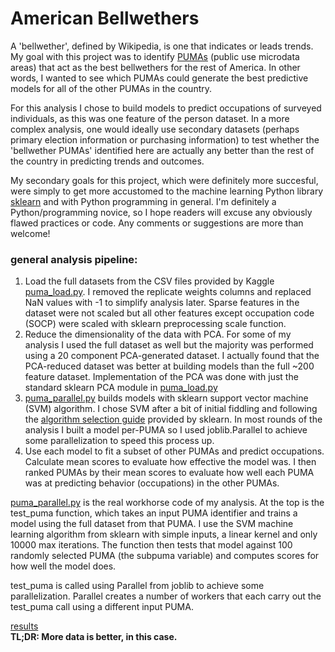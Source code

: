 # American Bellwethers

A 'bellwether', defined by Wikipedia, is one that indicates or leads trends.  My goal with this project was to identify [PUMAs](https://en.wikipedia.org/wiki/Public_Use_Microdata_Area) (public use microdata areas) that act as the best bellwethers for the rest of America.  In other words, I wanted to see which PUMAs could generate the best predictive models for all of the other PUMAs in the country.  

For this analysis I chose to build models to predict occupations of surveyed individuals, as this was one feature of the person dataset.  In a more complex analysis, one would ideally use secondary datasets (perhaps primary election information or purchasing information) to test whether the 'bellwether PUMAs' identified here are actually any better than the rest of the country in predicting trends and outcomes.

My secondary goals for this project, which were definitely more succesful, were simply to get more accustomed to the machine learning Python library [sklearn](http://scikit-learn.org/stable/) and with Python programming in general.  I'm definitely a Python/programming novice, so I hope readers will excuse any obviously flawed practices or code.  Any comments or suggestions are more than welcome!

### general analysis pipeline:
1. Load the full datasets from the CSV files provided by Kaggle [puma_load.py](https://github.com/ajtrexler/abw/blob/master/puma_alt_load.py).  I removed the replicate weights columns and replaced NaN values with -1 to simplify analysis later.  Sparse features in the dataset were not scaled but all other features except occupation code (SOCP) were scaled with sklearn preprocessing scale function.
2. Reduce the dimensionality of the data with PCA.  For some of my analysis I used the full dataset as well but the majority was performed using a 20 component PCA-generated dataset.  I actually found that the PCA-reduced dataset was better at building models than the full ~200 feature dataset.  Implementation of the PCA was done with just the standard sklearn PCA module in [puma_load.py](https://github.com/ajtrexler/abw/blob/master/puma_alt_load.py)
3. [puma_parallel.py](https://github.com/ajtrexler/abw/blob/master/puma_parallel_pub.py) builds models with sklearn support vector machine (SVM) algorithm.  I chose SVM after a bit of initial fiddling and following the [algorithm selection guide](http://scikit-learn.org/stable/tutorial/machine_learning_map/) provided by sklearn.  In most rounds of the analysis I built a model per-PUMA so I used joblib.Parallel to achieve some parallelization to speed this process up.
4. Use each model to fit a subset of other PUMAs and predict occupations.  Calculate mean scores to evaluate how effective the model was.  I then ranked PUMAs by their mean scores to evaluate how well each PUMA was at predicting behavior (occupations) in the other PUMAs.


[puma_parallel.py](https://github.com/ajtrexler/abw/blob/master/puma_parallel_pub.py) is the real workhorse code of my analysis.  At the top is the test_puma function, which takes an input PUMA identifier and trains a model using the full dataset from that PUMA.  I use the SVM machine learning algorithm from sklearn with simple inputs, a linear kernel and only 10000 max iterations.  The function then tests that model against 100 randomly selected PUMA (the subpuma variable) and computes scores for how well the model does.

test_puma is called using Parallel from joblib to achieve some parallelization.  Parallel creates a number of workers that each carry out the test_puma call using a different input PUMA.

[results](https://github.com/ajtrexler/abw/blob/master/puma_result.md)  
**TL;DR: More data is better, in this case.**
